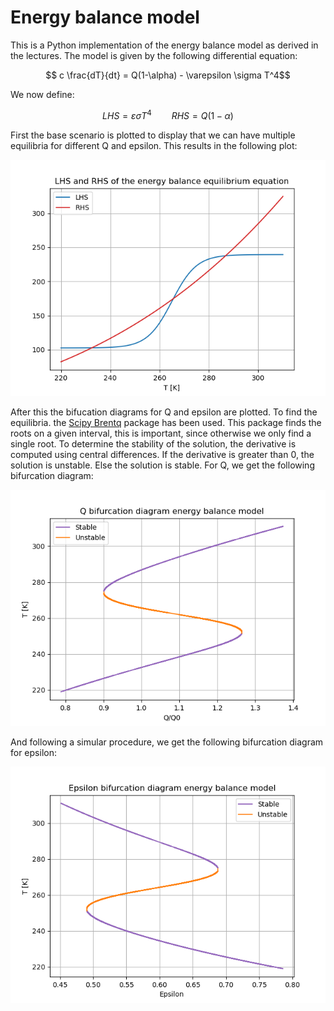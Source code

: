 # Energy balance model
This is a Python implementation of the energy balance model as derived in the lectures. The model is given by the following differential equation:

$$ c \frac{dT}{dt} = Q(1-\alpha) - \varepsilon \sigma T^4$$

We now define:

$$ LHS = \varepsilon \sigma T^4 \qquad  RHS = Q(1-\alpha) $$

First the base scenario is plotted to display that we can have multiple equilibria for different Q and epsilon. This results in the following plot:

![alt text](BaseScenario.png)

After this the bifucation diagrams for Q and epsilon are plotted. To find the equilibria. the [Scipy Brentq](https://docs.scipy.org/doc/scipy/reference/generated/scipy.optimize.brentq.html) package has been used. This package finds the roots on a given interval, this is important, since otherwise we only find a single root. To determine the stability of the solution, the derivative is computed using central differences. If the derivative is greater than 0, the solution is unstable. Else the solution is stable. For Q, we get the following bifurcation diagram:

![alt text](Q_Bifurcation.png)

And following a simular procedure, we get the following bifurcation diagram for epsilon:

![alt text](eps_Bifurcation.png)
